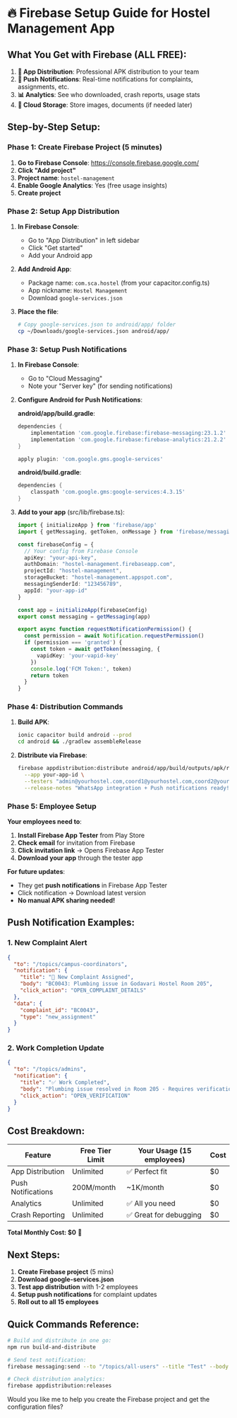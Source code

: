 # 🔥 Firebase Setup Guide for Hostel Management App

## What You Get with Firebase (ALL FREE):

1. **📱 App Distribution**: Professional APK distribution to your team
2. **🔔 Push Notifications**: Real-time notifications for complaints, assignments, etc.
3. **📊 Analytics**: See who downloaded, crash reports, usage stats
4. **💾 Cloud Storage**: Store images, documents (if needed later)

## Step-by-Step Setup:

### Phase 1: Create Firebase Project (5 minutes)

1. **Go to Firebase Console**: https://console.firebase.google.com/
2. **Click "Add project"**
3. **Project name**: `hostel-management`
4. **Enable Google Analytics**: Yes (free usage insights)
5. **Create project**

### Phase 2: Setup App Distribution

1. **In Firebase Console**:
   - Go to "App Distribution" in left sidebar
   - Click "Get started"
   - Add your Android app

2. **Add Android App**:
   - Package name: `com.sca.hostel` (from your capacitor.config.ts)
   - App nickname: `Hostel Management`
   - Download `google-services.json`

3. **Place the file**:
   ```bash
   # Copy google-services.json to android/app/ folder
   cp ~/Downloads/google-services.json android/app/
   ```

### Phase 3: Setup Push Notifications

1. **In Firebase Console**:
   - Go to "Cloud Messaging"
   - Note your "Server key" (for sending notifications)

2. **Configure Android for Push Notifications**:

   **android/app/build.gradle**:
   ```gradle
   dependencies {
       implementation 'com.google.firebase:firebase-messaging:23.1.2'
       implementation 'com.google.firebase:firebase-analytics:21.2.2'
   }
   
   apply plugin: 'com.google.gms.google-services'
   ```

   **android/build.gradle**:
   ```gradle
   dependencies {
       classpath 'com.google.gms:google-services:4.3.15'
   }
   ```

3. **Add to your app** (src/lib/firebase.ts):
   ```typescript
   import { initializeApp } from 'firebase/app'
   import { getMessaging, getToken, onMessage } from 'firebase/messaging'

   const firebaseConfig = {
     // Your config from Firebase Console
     apiKey: "your-api-key",
     authDomain: "hostel-management.firebaseapp.com",
     projectId: "hostel-management",
     storageBucket: "hostel-management.appspot.com",
     messagingSenderId: "123456789",
     appId: "your-app-id"
   }

   const app = initializeApp(firebaseConfig)
   export const messaging = getMessaging(app)

   export async function requestNotificationPermission() {
     const permission = await Notification.requestPermission()
     if (permission === 'granted') {
       const token = await getToken(messaging, {
         vapidKey: 'your-vapid-key'
       })
       console.log('FCM Token:', token)
       return token
     }
   }
   ```

### Phase 4: Distribution Commands

1. **Build APK**:
   ```bash
   ionic capacitor build android --prod
   cd android && ./gradlew assembleRelease
   ```

2. **Distribute via Firebase**:
   ```bash
   firebase appdistribution:distribute android/app/build/outputs/apk/release/app-release.apk \
     --app your-app-id \
     --testers "admin@yourhostel.com,coord1@yourhostel.com,coord2@yourhostel.com" \
     --release-notes "WhatsApp integration + Push notifications ready!"
   ```

### Phase 5: Employee Setup

**Your employees need to**:
1. **Install Firebase App Tester** from Play Store
2. **Check email** for invitation from Firebase
3. **Click invitation link** → Opens Firebase App Tester
4. **Download your app** through the tester app

**For future updates**:
- They get **push notifications** in Firebase App Tester
- Click notification → Download latest version
- **No manual APK sharing needed!**

## Push Notification Examples:

### 1. New Complaint Alert
```json
{
  "to": "/topics/campus-coordinators",
  "notification": {
    "title": "🚨 New Complaint Assigned",
    "body": "BC0043: Plumbing issue in Godavari Hostel Room 205",
    "click_action": "OPEN_COMPLAINT_DETAILS"
  },
  "data": {
    "complaint_id": "BC0043",
    "type": "new_assignment"
  }
}
```

### 2. Work Completion Update
```json
{
  "to": "/topics/admins",
  "notification": {
    "title": "✅ Work Completed",
    "body": "Plumbing issue resolved in Room 205 - Requires verification",
    "click_action": "OPEN_VERIFICATION"
  }
}
```

## Cost Breakdown:

| Feature | Free Tier Limit | Your Usage (15 employees) | Cost |
|---------|-----------------|---------------------------|------|
| App Distribution | Unlimited | ✅ Perfect fit | $0 |
| Push Notifications | 200M/month | ~1K/month | $0 |
| Analytics | Unlimited | ✅ All you need | $0 |
| Crash Reporting | Unlimited | ✅ Great for debugging | $0 |

**Total Monthly Cost: $0** 🎉

## Next Steps:

1. **Create Firebase project** (5 mins)
2. **Download google-services.json** 
3. **Test app distribution** with 1-2 employees
4. **Setup push notifications** for complaint updates
5. **Roll out to all 15 employees**

## Quick Commands Reference:

```bash
# Build and distribute in one go:
npm run build-and-distribute

# Send test notification:
firebase messaging:send --to "/topics/all-users" --title "Test" --body "Hello team!"

# Check distribution analytics:
firebase appdistribution:releases
```

Would you like me to help you create the Firebase project and get the configuration files? 